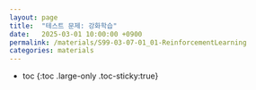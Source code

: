 ```yaml
---
layout: page
title:  "테스트 문제: 강화학습"
date:   2025-03-01 10:00:00 +0900
permalink: /materials/S99-03-07-01_01-ReinforcementLearning
categories: materials
---
```

* toc
{:toc .large-only .toc-sticky:true}
